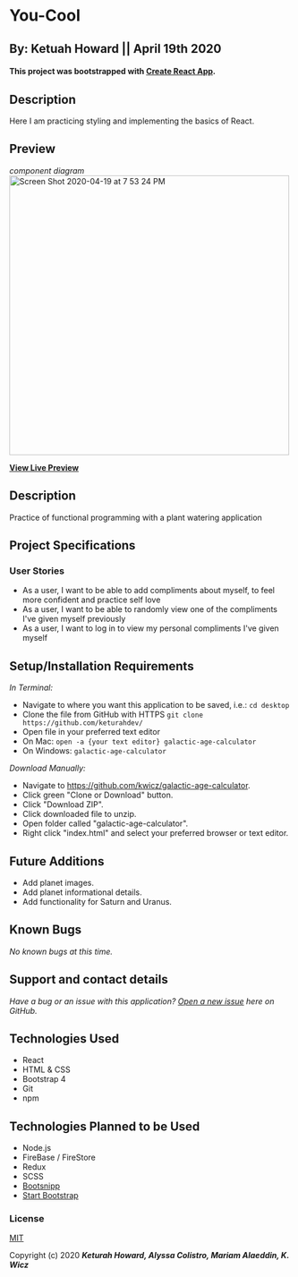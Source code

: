# You-Cool
## By: Ketuah Howard || April 19th 2020
#### This project was bootstrapped with [Create React App](https://github.com/facebook/create-react-app).

## Description 
Here I am practicing styling and implementing the basics of React.


## Preview
*component diagram*
<img width="500" alt="Screen Shot 2020-04-19 at 7 53 24 PM" src="https://user-images.githubusercontent.com/32975967/79710365-a3dc5100-8279-11ea-9a61-a56b0fbca2cc.png">


**[View Live Preview](https://admiring-hodgkin-6c8b1d.netlify.com/)**

## Description

Practice of functional programming with a plant watering application

## Project Specifications

### User Stories
* As a user, I want to be able to add compliments about myself, to feel more confident and practice self love
* As a user, I want to be able to randomly view one of the compliments I've given myself previously
* As a user, I want to log in to view my personal compliments I've given myself

<!-- ### BDD
|Behavior|Input|Output|
|---|:---:|:---:|
|user can create compliments| |:---:| -->


## Setup/Installation Requirements

_In Terminal:_

* Navigate to where you want this application to be saved, i.e.:
```cd desktop```
* Clone the file from GitHub with HTTPS
```git clone https://github.com/keturahdev/```
* Open file in your preferred text editor
* On Mac: ```open -a {your text editor} galactic-age-calculator```
* On Windows: ```galactic-age-calculator```

_Download Manually:_

* Navigate to https://github.com/kwicz/galactic-age-calculator.
* Click green "Clone or Download" button.
* Click "Download ZIP".
* Click downloaded file to unzip.
* Open folder called "galactic-age-calculator".
* Right click "index.html" and select your preferred browser or text editor.

## Future Additions

* Add planet images.
* Add planet informational details.
* Add functionality for Saturn and Uranus.

## Known Bugs

_No known bugs at this time._

## Support and contact details

_Have a bug or an issue with this application? [Open a new issue](https://github.com/kwicz/galactic-age-calculator/issues) here on GitHub._

## Technologies Used

* React
* HTML & CSS
* Bootstrap 4
* Git
* npm

## Technologies Planned to be Used

* Node.js
* FireBase / FireStore
* Redux
* SCSS
* [Bootsnipp](https://bootsnipp.com/snippets/351Vo)
* [Start Bootstrap](https://startbootstrap.com/snippets/pricing-table/)

### License

[MIT](https://choosealicense.com/licenses/mit/)

Copyright (c) 2020 **_Keturah Howard, Alyssa Colistro, Mariam Alaeddin, K. Wicz_**